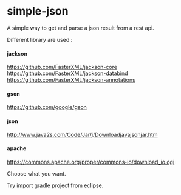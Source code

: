 # simple-json

A simple way to get and parse a json result from a rest api. 

Different library are used : 

#### jackson 
https://github.com/FasterXML/jackson-core
https://github.com/FasterXML/jackson-databind
https://github.com/FasterXML/jackson-annotations

#### gson
https://github.com/google/gson

#### json
http://www.java2s.com/Code/Jar/j/Downloadjavajsonjar.htm

#### apache
https://commons.apache.org/proper/commons-io/download_io.cgi

Choose what you want.

Try import gradle project from eclipse.